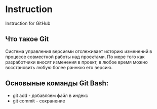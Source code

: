 # Instruction
Instruction for GitHub
## Что такое Git
Система управления версиями отслеживает историю изменений в процессе совместной работы над проектами. По мере того как разработчики вносят изменения в проект, в любое время можно восстановить любую более раннюю его версию.
## Основыные команды Git Bash:
* git add - добавляем файл в индекс
* git commit - сохранение
